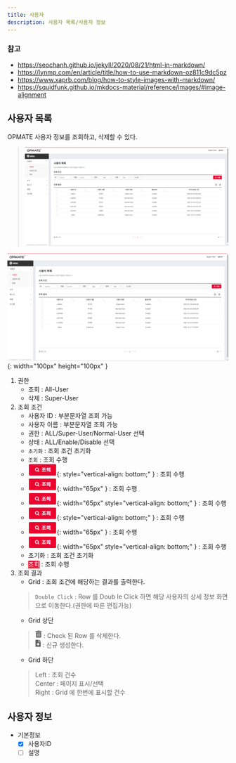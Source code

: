 ```yaml
---
title: 사용자
description: 사용자 목록/사용자 정보
---
```

### 참고
- https://seochanh.github.io/jekyll/2020/08/21/html-in-markdown/
- https://lynmp.com/en/article/title/how-to-use-markdown-oz811c9dc5pz
- https://www.xaprb.com/blog/how-to-style-images-with-markdown/
- https://squidfunk.github.io/mkdocs-material/reference/images/#image-alignment

## 사용자 목록
OPMATE 사용자 정보를 조회하고, 삭제할 수 있다.

>![사용자 목록](img/user-lst.png "사용자 목록")

![사용자 목록](img/user-lst.png "사용자 목록"){: width="100px" height="100px" }

<style type="text/css">
.baba {
    vertical-align: bottom;
}
</style>

1. 권한
    - 조회 : All-User  
    - 삭제 : Super-User
2. 조회 조건
    - 사용자 ID : 부분문자열 조회 가능  
    - 사용자 이름 : 부분문자열 조회 가능  
    - 권한 : ALL/Super-User/Normal-User 선택  
    - 상태 : ALL/Enable/Disable 선택  
    - `초기화` : 조회 조건 초기화  
    - `조회` : 조회 수행  
    - ![조회](img/icon/ico-select-btn.png#class=baba "조회"){: style="vertical-align: bottom;" } : 조회 수행  
    - ![조회](img/icon/ico-select-btn.png#style=vertical-align:bottom; "조회"){: width="65px" } : 조회 수행  
    - ![조회](img/icon/ico-select-btn.png "조회"){: width="65px" style="vertical-align: bottom;" } : 조회 수행
    - ![조회](img/icon/ico-select-btn.png#class=baba "조회"){: style="vertical-align: bottom;" } : 조회 수행
    - ![조회](img/icon/ico-select-btn.png#style=vertical-align:bottom; "조회"){: width="65px" } : 조회 수행
    - ![조회](img/icon/ico-select-btn.png "조회"){: width="65px" style="vertical-align: bottom;" } : 조회 수행
    - <kbd>초기화</kbd> : 조회 조건 초기화
    - <kbd style="color: #ffffff; background-color: #ea0530; box-shadow: 0px 2px 1px 1px #ea9999">조회</kbd> : 조회 수행  
3. 조회 결과
    - Grid : 조회 조건에 해당하는 결과를 출력한다.  
    >`Double Click` : Row 를 Doub   le Click 하면 해당 사용자의 상세 정보 화면으로 이동한다.(권한에 따른 편집가능)  
    - Grid 상단  
    > ![삭제](img/icon/ico-del.png#style=max-width:50px;vertical-align:bottom; "삭제") : Check 된 Row 를 삭제한다.   
      ![추가/등록](img/icon/ico-add.png#style=max-width:50px;vertical-align:bottom; "추가/등록") : 신규 생성한다.
    - Grid 하단  
    > Left : 조회 건수  
    Center : 페이지 표시/선택  
    Right : Grid 에 한번에 표시할 건수  


## 사용자 정보

- 기본정보
    - [x] 사용자ID
    - [ ] 설명